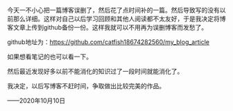 今天一不小心把一篇博客误删了，然后花了点时间补的一篇。然后导致写的没有以前那么详细。这样对自己以后学习回顾和其他人阅读都不太友好，于是我决定将博客文章上传到github备份一份。这样我就可以不用再为误删博客而发愁了。

github地址为：https://github.com/catfish18674282560/my_blog_article

如果想看笔记的也可以看一下。

然后最近发现好多以前不能消化的知识过了一段时间就能消化了。

我决定，以后写博客不赶时间，争取做出比较完美的作品。

——2020年10月10日